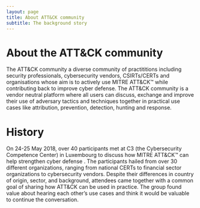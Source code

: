 ```yaml
---
layout: page
title: About ATT&CK community
subtitle: The background story
---
```


# About the ATT&CK community

The ATT&CK community a diverse community of practititions including security professionals, cybersecurity vendors, CSIRTs/CERTs and organisations whose aim is to actively use MITRE ATT&CK™ while contributing back to improve cyber defense. The ATT&CK community is a vendor neutral platform where all users can discuss, exchange and improve their use of adversary tactics and techniques together in practical use cases like attribution, prevention, detection, hunting and response.

# History

On 24-25 May 2018, over 40 participants met at C3 (the Cybersecurity Competence Center) in Luxembourg to discuss how MITRE ATT&CK™ can help strengthen cyber defense . The participants hailed from over 30 different organizations, ranging from national CERTs to financial sector organizations to cybersecurity vendors. Despite their differences in country of origin, sector, and background, attendees came together with a common goal of sharing how ATT&CK can be used in practice. The group found value about hearing each other’s use cases and think it would be valuable to continue the conversation.
